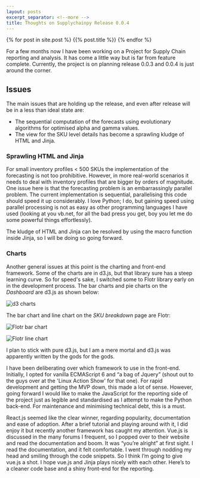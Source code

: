 ```yaml
---
layout: posts
excerpt_separator: <!--more -->
title: Thoughts on Supplychainpy Release 0.0.4
---
```

{% for post in site.post %}
{{% post.title %}}
{% endfor %}

For a few months now I have been working on a Project for Supply Chain reporting and analysis. It has come a little way but is far from feature complete. Currently, the project is on planning release 0.0.3 and 0.0.4 is just around the corner. <!--more --> 

## Issues
The main issues that are holding up the release, and even after release will be in a less than ideal state are:

- The sequential computation of the forecasts using evolutionary algorithms for optimised alpha and gamma values.
- The view for the SKU level details has become a sprawling kludge of HTML and Jinja. 

### Sprawling HTML and Jinja

For small inventory profiles < 500 SKUs the implementation of the forecasting is not too prohibitive. However, in more real-world scenarios it needs to deal with inventory profiles that are bigger by orders of magnitude. One issue here is that the forecasting problem is an embarrassingly parallel problem. The current implementation is sequential, parallelising this code should speed it up considerably. I love Python; I do, but gaining speed using parallel processing is not as easy as other programming languages I have used (looking at you vb.net, for all the bad press you get, boy you let me do some powerful things effortlessly).

The kludge of HTML and Jinja can be resolved by using the macro function inside Jinja, so I will be doing so going forward. 

### Charts
Another general issues at this point is the charting and front-end framework. Some of the charts are in d3.js, but that library sure has a steep learning curve. So for speed's sake, I switched some to Flotr library early on in the development process. The bar charts and pie charts on the *Dashboard* are d3.js as shown below:

![d3 charts]({{base}}/assets/d3.jpg "d3 charts")

The bar chart and line chart on the *SKU breakdown* page are Flotr:

![Flotr bar chart]({{base}}/assets/bar_chart.jpg "flotr bar chart")

![Flotr line chart]({{base}}/assets/line_chart.jpg "flotr line chart")
 
I plan to stick with pure d3.js, but I am a mere mortal and d3.js was apparently written by the gods for the gods. 

I have been deliberating over which framework to use in the front-end. Initially, I opted for vanilla ECMAScript 6 and “a bag of Jquery” (shout out to the guys over at the 'Linux Action Show' for that one). For rapid development and getting the MVP down, this made a lot of sense. However, going forward I would like to make the JavaScript for the reporting side of the project just as legible and standardised as I attempt to make the Python back-end.<!--more --> For maintenance and minimising technical debt, this is a must. 

React.js seemed like the clear winner, regarding popularity, documentation and ease of adoption. After a brief tutorial and playing around with it, I did enjoy it but recently another framework has caught my attention. Vue.js is discussed in the many forums I frequent, so I popped over to their website and read the documentation and boom. It was “you’re alright” at first sight. I read the documentation, and it felt comfortable. I went through nodding my head and smiling through the code snippets. So I think I’m going to give vue.js a shot. I hope vue.js and Jinja plays nicely with each other. Here’s to a cleaner code base and a shiny front-end for the reporting.
